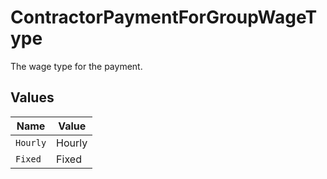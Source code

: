 # ContractorPaymentForGroupWageType

The wage type for the payment.


## Values

| Name     | Value    |
| -------- | -------- |
| `Hourly` | Hourly   |
| `Fixed`  | Fixed    |